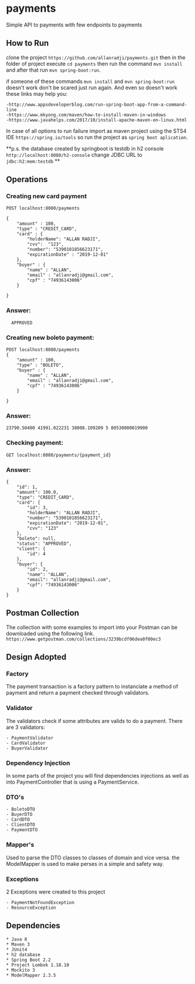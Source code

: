 # payments
Simple API to payments with few endpoints to payments

## How to Run

clone the project ```https://github.com/allanradji/payments.git``` then in the folder of project execute ```cd payments``` then run the command ```mvn install``` and after that run ```mvn spring-boot:run```.

if someone of these commands ```mvn install``` and ```mvn spring-boot:run``` doesn't work don't be scared just run again. And even so doesn't work these links may help you:

```
-http://www.appsdeveloperblog.com/run-spring-boot-app-from-a-command-line
-https://www.mkyong.com/maven/how-to-install-maven-in-windows
-https://www.javahelps.com/2017/10/install-apache-maven-on-linux.html
```

In case of all options to run failure import as maven project using the STS4 IDE ```https://spring.io/tools``` so run the project as ```spring boot aplication```.

**p.s. the database created by springboot is testdb in h2 console ```http://localhost:8080/h2-console``` change JDBC URL to ```jdbc:h2:mem:testdb``` **
  
## Operations

### Creating new card payment
```
POST localhost:8080/payments
```
```
{
	"amount" : 100,
	"type" : "CREDIT_CARD",
	"card" : {
		"holderName": "ALLAN RADJI",
		"cvv":	"123",
		"number": "5390101856623171",
		"expirationDate" : "2019-12-01"
	},
	"buyer" : {
		"name" : "ALLAN",
		"email" : "allanradji@gmail.com",
		"cpf" : "74936143006"
	}
	
}
```
### Answer:
```
  APPROVED
```
### Creating new boleto payment:
```
POST localhost:8080/payments
{
	"amount" : 100,
	"type" : "BOLETO",
	"buyer" : {
		"name" : "ALLAN",
		"email" : "allanradji@gmail.com",
		"cpf" : "74936143006"
	}
	
}
```
### Answer:
```
23790.50400 41991.022231 38008.109209 5 80530000019900
```
### Checking payment:
```
GET localhost:8080/payments/{payment_id}
```
### Answer:
```
{
    "id": 1,
    "amount": 100.0,
    "type": "CREDIT_CARD",
    "card": {
        "id": 3,
        "holderName": "ALLAN RADJI",
        "number": "5390101856623171",
        "expirationDate": "2019-12-01",
        "cvv": "123"
    },
    "boleto": null,
    "status": "APPROVED",
    "client": {
        "id": 4
    },
    "buyer": {
        "id": 2,
        "name": "ALLAN",
        "email": "allanradji@gmail.com",
        "cpf": "74936143006"
    }
}
```
## Postman Collection
The collection with some examples to import into your Postman can be downloaded using the following link.
```https://www.getpostman.com/collections/3239bcdf06dea0f00ec3```

## Design Adopted

### Factory
The payment transaction is a factory pattern to instanciate a method of payment and return a payment checked through validators.

### Validator
The validators check if some attributes are valids to do a payment. There are 3 validators:
```
- PaymentValidator
- CardValidator
- BuyerValidator
```

### Dependency Injection
In some parts of the project you will find dependencies injections as well as into PaymentController that is using a PaymentService.

### DTO's
```
- BoletoDTO
- BuyerDTO
- CardDTO
- ClientDTO
- PaymentDTO
```

### Mapper's
Used to parse the DTO classes to classes of domain and vice versa. the ModelMapper is used to make perses in a simple and safety way.  

### Exceptions
2 Exceptions were created to this project
```
- PaymentNotFoundException
- ResourceException
```

## Dependencies
```
* Java 8
* Maven 3
* JUnit4
* h2 database
* Spring Boot 2.2
* Project Lombok 1.18.10
* Mockito 3
* ModelMapper 2.3.5
```
